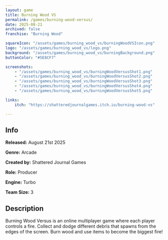```yaml
---
layout: game
title: Burning Wood VS
permalink: /games/burning-wood-versus/
date: 2025-08-21
archived: false
franchise: "Burning Wood"

squareIcon: "/assets/games/burning_wood_vs/burningWoodVSIcon.png"
logo: "/assets/games/burning_wood_vs/logo.png"
background: "/assets/games/burning_wood_vs/burningBackground.png"
buttonColor: "#5E8CF7"

screenshots:
    - "/assets/games/burning_wood_vs/burningWoodVersusShot1.png"
    - "/assets/games/burning_wood_vs/burningWoodVersusShot2.png"
    - "/assets/games/burning_wood_vs/burningWoodVersusShot3.png"
    - "/assets/games/burning_wood_vs/burningWoodVersusShot4.png"
    - "/assets/games/burning_wood_vs/burningWoodVersusShot5.png"

links:
    itch: "https://shatteredjournalgames.itch.io/burning-wood-vs"

---
```


## Info
  <p><strong>Released:</strong> August 21st 2025 </p>
  <p><strong>Genre:</strong> Arcade </p>
  <p><strong>Created by:</strong> Shattered Journal Games </p>
  <p><strong>Role:</strong> Producer </p>
  <p><strong>Engine:</strong> Turbo </p>
  <p><strong>Team Size:</strong> 3 </p>

## Description
Burning Wood Versus is an online multiplayer game where each player controls a fire. Collect and dodge different debris that spawns from the edges of the screen. Burn wood and use items to become the biggest fire!